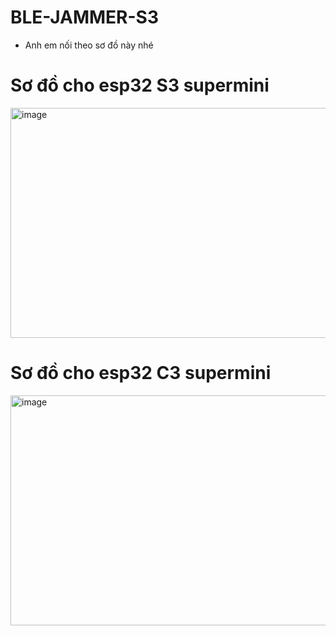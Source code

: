 # BLE-JAMMER-S3
* Anh em nối theo sơ đồ này nhé
# Sơ đồ cho esp32 S3 supermini

<img width="767" height="368" alt="image" src="https://github.com/user-attachments/assets/ccb911e5-acfe-4fb0-9bca-b44b69cef2d0" />

# Sơ đồ cho esp32 C3 supermini

<img width="670" height="368" alt="image" src="https://github.com/user-attachments/assets/d3099d3e-5baf-4f8e-9a04-d98391215284" />

